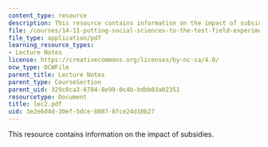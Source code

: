 ```yaml
---
content_type: resource
description: This resource contains information on the impact of subsidies.
file: /courses/14-11-putting-social-sciences-to-the-test-field-experiments-in-economics-spring-2006/3e2e6d4d30ef5dce80878fce24d10b27_lec2.pdf
file_type: application/pdf
learning_resource_types:
- Lecture Notes
license: https://creativecommons.org/licenses/by-nc-sa/4.0/
ocw_type: OCWFile
parent_title: Lecture Notes
parent_type: CourseSection
parent_uid: 329c0ca3-6784-8e99-0c4b-bdbb03a02351
resourcetype: Document
title: lec2.pdf
uid: 3e2e6d4d-30ef-5dce-8087-8fce24d10b27
---
```

This resource contains information on the impact of subsidies.